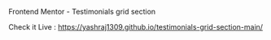 Frontend Mentor - Testimonials grid section

Check it Live : https://yashraj1309.github.io/testimonials-grid-section-main/
